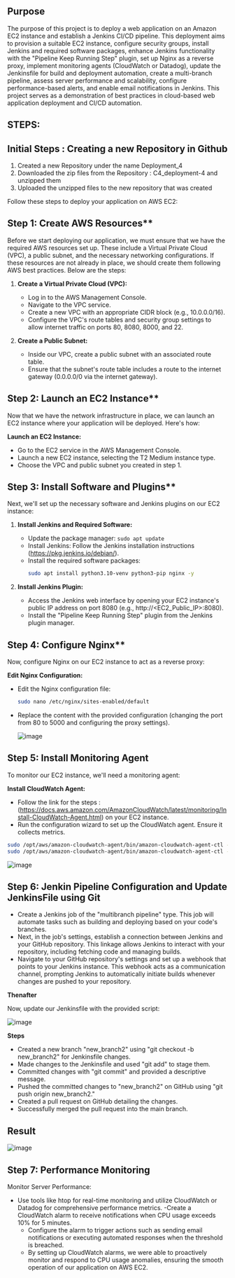 ## Purpose
The purpose of this project is to deploy a web application on an Amazon EC2 instance and establish a Jenkins CI/CD pipeline. This deployment aims to provision a suitable EC2 instance, configure security groups, install Jenkins and required software packages, enhance Jenkins functionality with the "Pipeline Keep Running Step" plugin, set up Nginx as a reverse proxy, implement monitoring agents (CloudWatch or Datadog), update the Jenkinsfile for build and deployment automation, create a multi-branch pipeline, assess server performance and scalability, configure performance-based alerts, and enable email notifications in Jenkins. This project serves as a demonstration of best practices in cloud-based web application deployment and CI/CD automation.

## STEPS:

## Initial Steps : Creating a new Repository in Github
1. Created a new Repository under the name Deployment_4
2. Downloaded the zip files from the Repository : C4_deployment-4 and unzipped them
3. Uploaded the unzipped files to the new repository that was created
 

Follow these steps to deploy your application on AWS EC2:

## Step 1: Create AWS Resources**

Before we start deploying our application, we must ensure that we have the required AWS resources set up. These include a Virtual Private Cloud (VPC), a public subnet, and the necessary networking configurations. If these resources are not already in place, we should create them following AWS best practices. Below are the steps:

1. **Create a Virtual Private Cloud (VPC):**
   - Log in to the AWS Management Console.
   - Navigate to the VPC service.
   - Create a new VPC with an appropriate CIDR block (e.g., 10.0.0.0/16).
   - Configure the VPC's route tables and security group settings to allow internet traffic on ports 80, 8080, 8000, and 22.

2. **Create a Public Subnet:**
   - Inside our VPC, create a public subnet with an associated route table.
   - Ensure that the subnet's route table includes a route to the internet gateway (0.0.0.0/0 via the internet gateway).

## Step 2: Launch an EC2 Instance**

Now that we have the network infrastructure in place, we can launch an EC2 instance where your application will be deployed. Here's how:

 **Launch an EC2 Instance:**
   - Go to the EC2 service in the AWS Management Console.
   - Launch a new EC2 instance, selecting the T2 Medium instance type.
   - Choose the VPC and public subnet you created in step 1.

## Step 3: Install Software and Plugins**

Next, we'll set up the necessary software and Jenkins plugins on our EC2 instance:

1. **Install Jenkins and Required Software:**
   - Update the package manager: `sudo apt update`
   - Install Jenkins: Follow the Jenkins installation instructions (https://pkg.jenkins.io/debian/).
   - Install the required software packages: 
     ```bash
     sudo apt install python3.10-venv python3-pip nginx -y
     ```

3. **Install Jenkins Plugin:**
   - Access the Jenkins web interface by opening your EC2 instance's public IP address on port 8080 (e.g., http://<EC2_Public_IP>:8080).
   - Install the "Pipeline Keep Running Step" plugin from the Jenkins plugin manager.

## Step 4: Configure Nginx**

Now, configure Nginx on our EC2 instance to act as a reverse proxy:

**Edit Nginx Configuration:**
   - Edit the Nginx configuration file:
     ```bash
     sudo nano /etc/nginx/sites-enabled/default
     ```
   - Replace the content with the provided configuration (changing the port from 80 to 5000 and configuring the proxy settings).

     ![image](https://github.com/SaraGurungLABS01/Deployment_4/assets/140760966/db2bec93-4def-44df-a01e-dc87a5805614)


## Step 5: Install Monitoring Agent

To monitor our EC2 instance, we'll need a monitoring agent:


 **Install CloudWatch Agent:**
- Follow the link for the steps : (https://docs.aws.amazon.com/AmazonCloudWatch/latest/monitoring/Install-CloudWatch-Agent.html) on your EC2 instance.
- Run the configuration wizard to set up the CloudWatch agent. Ensure it collects metrics.
```bash
sudo /opt/aws/amazon-cloudwatch-agent/bin/amazon-cloudwatch-agent-ctl -a fetch-config -m ec2 -s -c file:/opt/aws/amazon-cloudwatch-agent/bin/config.json
sudo /opt/aws/amazon-cloudwatch-agent/bin/amazon-cloudwatch-agent-ctl -m ec2 -a status
```


![image](https://github.com/SaraGurungLABS01/Deployment_4/assets/140760966/1f827c66-1471-4bda-af2f-e4cf82308e72)

  
## Step 6: Jenkin Pipeline Configuration and Update JenkinsFile using Git

- Create a Jenkins job of the "multibranch pipeline" type. This job will automate tasks such as building and deploying based on your code's branches.
- Next, in the job's settings, establish a connection between Jenkins and your GitHub repository. This linkage allows Jenkins to interact with your repository, including fetching code and managing builds.
- Navigate to your GitHub repository's settings and set up a webhook that points to your Jenkins instance. This webhook acts as a communication channel, prompting Jenkins to automatically initiate builds whenever changes are pushed to your repository.
  

**Thenafter**

Now, update our Jenkinsfile with the provided script:

![image](https://github.com/SaraGurungLABS01/Deployment_4/assets/140760966/610b9c00-655d-4bc7-b9a3-0b815eb9e667)

 **Steps**
- Created a new branch "new_branch2" using "git checkout -b new_branch2" for Jenkinsfile changes.
- Made changes to the Jenkinsfile and used "git add" to stage them.
- Committed changes with "git commit" and provided a descriptive message.
- Pushed the committed changes to "new_branch2" on GitHub using "git push origin new_branch2."
- Created a pull request on GitHub detailing the changes.
- Successfully merged the pull request into the main branch.

## Result

![image](https://github.com/SaraGurungLABS01/Deployment_4/assets/140760966/2dc4fc63-343f-4540-8bd9-91de27a48463)

## Step 7: Performance Monitoring
Monitor Server Performance:
- Use tools like htop for real-time monitoring and utilize CloudWatch or Datadog for comprehensive performance metrics.
-Create a CloudWatch alarm to receive notifications when CPU usage exceeds 10% for 5 minutes.
    - Configure the alarm to trigger actions such as sending email notifications or executing automated responses when the threshold is breached.
    - By setting up CloudWatch alarms, we were able to proactively monitor and respond to CPU usage anomalies, ensuring the smooth operation of our application on AWS EC2.

